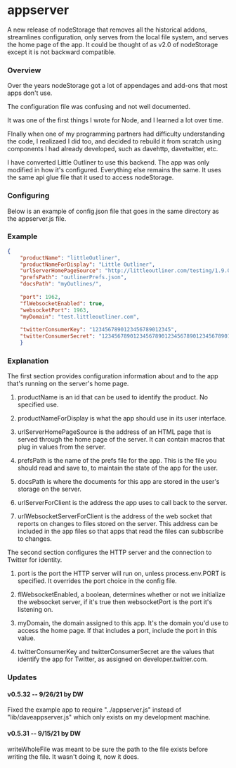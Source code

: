 # appserver

A new release of nodeStorage that removes all the historical addons, streamlines configuration, only serves from the local file system, and serves the home page of the app. It could be thought of as v2.0 of nodeStorage except it is not backward compatible. 

### Overview

Over the years nodeStorage got a lot of appendages and add-ons that most apps don't use. 

The configuration file was confusing and not well documented.

It was one of the first things I wrote for Node, and I learned a lot over time.

FInally when one of my programming partners had difficulty understanding the code, I realizaed I did too, and decided to rebuild it from scratch using components I had already developed, such as davehttp, davetwitter, etc. 

I have converted Little Outliner to use this backend. The app was only modified in how it's configured. Everything else remains the same. It uses the same api glue file that it used to access nodeStorage. 

### Configuring

Below is an example of config.json file that goes in the same directory as the appserver.js file.

### Example

```json{	"productName": "littleOutliner",	"productNameForDisplay": "Little Outliner",	"urlServerHomePageSource": "http://littleoutliner.com/testing/1.9.0/index.html",	"prefsPath": "outlinerPrefs.json",	"docsPath": "myOutlines/",		"port": 1962,	"flWebsocketEnabled": true,	"websocketPort": 1963,	"myDomain": "test.littleoutliner.com",		"twitterConsumerKey": "1234567890123456789012345",	"twitterConsumerSecret": "12345678901234567890123456789012345678901234567890"	}```

### Explanation

The first section provides configuration information about and to the app that's running on the server's home page.  

1. productName is an id that can be used to identify the product. No specified use.

2. productNameForDisplay is what the app should use in its user interface.

3. urlServerHomePageSource is the address of an HTML page that is served through the home page of the server. It can contain macros that plug in values from the server. 

4. prefsPath is the name of the prefs file for the app. This is the file you should read and save to, to maintain the state of the app for the user. 

5. docsPath is where the documents for this app are stored in the user's storage on the server.

6. urlServerForClient is the address the app uses to call back to the server. 

7. urlWebsocketServerForClient is the address of the web socket that reports on changes to files stored on the server. This address can be included in the app files so that apps that read the files can subbscribe to changes. 

The second section configures the HTTP server and the connection to Twitter for identity. 

1. port is the port the HTTP server will run on, unless process.env.PORT is specified. It overrides the port choice in the config file.

2. flWebsocketEnabled, a boolean, determines whether or not we initialize the websocket server, if it's true then websocketPort is the port it's listening on. 

3. myDomain, the domain assigned to this app. It's the domain you'd use to access the home page. If that includes a port, include the port in this value.

4. twitterConsumerKey and twitterConsumerSecret are the values that identify the app for Twitter, as assigned on developer.twitter.com. 

### Updates

#### v0.5.32 -- 9/26/21 by DW

Fixed the example app to require "../appserver.js" instead of "lib/daveappserver.js" which only exists on my development machine. 

#### v0.5.31 -- 9/15/21 by DW

writeWholeFile was meant to be sure the path to the file exists before writing the file. It wasn't doing it, now it does. 

